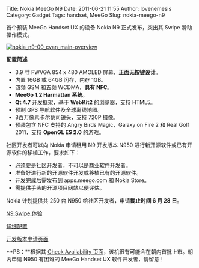 Title: Nokia MeeGo N9
Date: 2011-06-21 11:55
Author: lovenemesis
Category: Gadget
Tags: handset, MeeGo
Slug: nokia-meego-n9

首个预装 MeeGo Handset UX 的设备 Nokia N9 正式发布，突出其 Swipe
滑动操作模式。

[![](http://linuxtoy.org/img/2011/06/nokia_n9-00_cyan_main-overview.jpg "nokia_n9-00_cyan_main-overview")](http://linuxtoy.org/img/2011/06/nokia_n9-00_cyan_main-overview.jpg)

**配置简述**

-   3.9 寸 FWVGA 854 x 480 AMOLED 屏幕，**正面无按键设计**。
-   内置 16GB 或 64GB 闪存，内存 1GB。
-   四频 GSM 和五频 WCDMA，**具有 NFC**。
-   **MeeGo 1.2 Harmattan 系统**。
-   **Qt 4.7** 开发框架，基于 **WebKit2** 的浏览器，支持 HTML5。
-   预制 GPS 导航软件及全球离线地图。
-   8百万像素卡尔蔡司镜头，支持 720P 摄像。
-   预装包含 NFC 支持的 Angry Birds Magic，Galaxy on Fire 2 和 Real Golf
    2011，支持 **OpenGL ES 2.0** 的游戏。

社区开发者可以向 Nokia 申请租用 N9 开发版本 N950
进行新开源软件或已有开源软件的移植工作，要求如下：

-   必须要是社区开发者，不可以是商业软件开发者。
-   准备好进行新的开源软件开发或移植已有的开源软件。
-   开发完成后需发布到 apps.meego.com 和 Nokia Store。
-   需提供手头的开源项目网站以便评估。

Nokia 计划提供共 250 台 N950 给社区开发者，申请**截止时间 6 月 28 日**。

[N9 Swipe 体验](http://swipe.nokia.com/)

[详细配置](http://europe.nokia.com/find-products/devices/nokia-n9-00/specifications)

[开发版本申请页面](https://meego.com/community/device-program/devices/nokia-n9-devkit)

**PS：**根据其 [Check Availability
页面](http://europe.nokia.com/find-products/devices/nokia-n9-00/check-availability?cid=ncomprod-fw-ilc-bdy-n9lnkms2pp_228x96-na-ms_swipe-g0-en-1todtmt773311)，该机很有可能会在朝内首批上市。朝内申请
N950 有困难的 MeeGo Handset UX 软件开发者，请留意！
